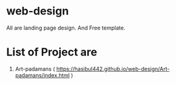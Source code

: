 # web-design
All are landing page design. And Free template.

# List of Project are
  1. Art-padamans ( https://hasibul442.github.io/web-design/Art-padamans/index.html )
